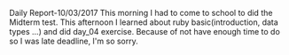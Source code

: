 Daily Report-10/03/2017
This morning I had to come to school to did the Midterm test.
This afternoon I learned about ruby basic(introduction, data types ...) and did day_04 exercise.
Because of not have enough time to do so I was late deadline, I'm so sorry.
